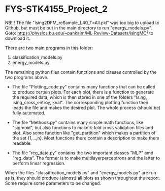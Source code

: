 # FYS-STK4155_Project_2

NB!!! The file "Ising2DFM_reSample_L40_T=All.pkl" was too big to upload to Github,
but must be put in the main directory to run "energy_models.py". Goto:
https://physics.bu.edu/~pankajm/ML-Review-Datasets/isingMC/
to download it.


There are two main programs in this folder:

1) classification_models.py
2) energy_models.py

The remaining python files contain functions and classes controlled by the two programs above.



* The file "Plotting_code.py" contains many functions that can be called 
to produce certain plots. For each plot, there is a function to generate the required data,
which is then stored in one of the folders "Ising, Ising_cross_entroy, kval". The corresponding
plotting function then leads the file and makes the desired plot.
The whole process (should be) fully automated.

* The file "Methods.py" contains many simple math functions, like "sigmoid",
but also functions to make k-fold cross validation files and plot.
Also some function like "get_partition" which makes a partition of the set {1,...,n}.
Most functions there contain a description to make them readable.

* The file "reg_data.py" contains the two important classes "MLP" amd "reg_data".
The former is to make multilayerperceptrons and the latter to perform linear regression.

When the files "classification_models.py" and "energy_models.py" are run as is, 
they should produce (almost) all plots as shown throughout the report. Some require
some parameters to be changed.

